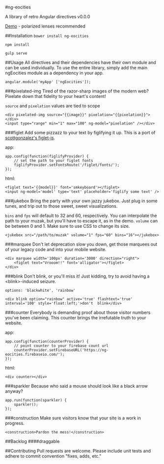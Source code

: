 #ng-eocities

A library of retro Angular directives
v0.0.0

[Demo](http://www.ng-eocities.com/) - polarized lenses recommended

##Installation
```bower install ng-eocities```

```npm install```

```gulp serve```

##Usage
All directives and their dependencies have their own module and can be used individually.  To use the entire library, simply add the main ngEocities module as a dependency in your app.

    angular.module('myApp' ['ngEocities']);

###pixelated-img
Tired of the razor-sharp images of the modern web?  Pixelate down that fidelity to your heart's content!

`source` and `pixelation` values are tied to scope

    <div pixelated-img source="{{image}}" pixelation="{{pixelation}}"></div>
    <input type="range" min="1" max="100" ng-model="pixelation" /></div>

###figlet
Add some pizzazz to your text by figlifying it up.  This is a port of [scottgonzalez's figlet-js](https://github.com/scottgonzalez/figlet-js).

app:

    app.config(function(figlifyProvider) {
        // set the path to your figlet fonts
        figlifyProvider.setFontsRoute('/figlet/fonts/');
    });

html:

    <figlet text='{{model}}' font='smkeyboard'></figlet>
    <input ng-model='model' type='text' placeholder='figlify some text' />

###jukebox
Bring the party with your own jazzy jukebox. Just plug in some tunes, and trip out to those sweet, sweet visualizations.

`bins` and `fps` will default to 32 and 60, respectively. You can interpolate the path to your muzak, but you'll have to escape it, as in the demo. `volume` can be between 0 and 1. Make sure to use CSS to change its size.

    <jukebox src="/path/to/muzak" volume="1" fps="60" bins="16"></jukebox>

###marquee
Don't let deprecation slow you down, get those marquees out of your legacy code and into your mobile website.

    <div marquee width='100px' duration='3000' direction="right">
        <figlet text="Vrooom!!" font='alligator'></figlet>
    </div>

###blink
Don't blink, or you'll miss it!  Just kidding, try to avoid having a \<blink\>-induced seizure.

```options: 'blackwhite', 'rainbow'```

    <div blink option="rainbow" active='true' flashtext='true' interval='100' style='float:left;'>don't  blink</div>

###counter
Everybody is demanding proof about those visitor numbers you've been claiming.  This counter brings the irrefutable truth to your website.

app:

    app.config(function(counterProvider) {
        // point counter to your firebase count url
        counterProvider.setFirebaseURL('https://ng-eocities.firebaseio.com/');
    });

html:

    <div counter></div>

###sparkler
Because who said a mouse should look like a black arrow anyway?

    app.run(function(sparkler) {
        sparkler();
    });

###construction
Make sure visitors know that your site is a work in progress.

    <construction>Pardon the mess!</construction>

##Backlog
####draggable

##Contributing
Pull requests are welcome.  Please include unit tests and adhere to commit convention "fixes, adds, etc."
